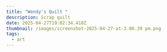```yaml
---
title: "Wendy's Quilt "
description: Scrap quilt
date: 2025-04-27T19:02:34.410Z
thumbnail: /images/screenshot-2025-04-27-at-3.00.39 pm.png
tags:
  - art
---
```

